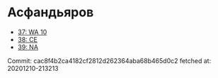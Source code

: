 # Асфандьяров
- [37: WA 10](37.md)
- [38: CE](38.md)
- [39: NA](39.md)

Commit: cac8f4b2ca4182cf2812d262364aba68b465d0c2
 fetched at: 20201210-213213
